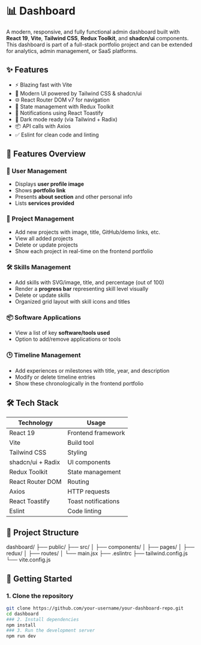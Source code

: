 # 📊 Dashboard

A modern, responsive, and fully functional admin dashboard built with **React 19**, **Vite**, **Tailwind CSS**, **Redux Toolkit**, and **shadcn/ui** components. This dashboard is part of a full-stack portfolio project and can be extended for analytics, admin management, or SaaS platforms.

## ✨ Features

- ⚡️ Blazing fast with Vite
- 🎨 Modern UI powered by Tailwind CSS & shadcn/ui
- 🌐 React Router DOM v7 for navigation
- 🧠 State management with Redux Toolkit
- 🔔 Notifications using React Toastify
- 🌙 Dark mode ready (via Tailwind + Radix)
- 📦 API calls with Axios
- ✅ Eslint for clean code and linting

## 🚀 Features Overview

### 👤 User Management
- Displays **user profile image**
- Shows **portfolio link**
- Presents **about section** and other personal info
- Lists **services provided**

### 📁 Project Management
- Add new projects with image, title, GitHub/demo links, etc.
- View all added projects
- Delete or update projects
- Show each project in real-time on the frontend portfolio

### 🛠️ Skills Management
- Add skills with SVG/image, title, and percentage (out of 100)
- Render a **progress bar** representing skill level visually
- Delete or update skills
- Organized grid layout with skill icons and titles

### 📦 Software Applications
- View a list of key **software/tools used**
- Option to add/remove applications or tools

### 🕒 Timeline Management
- Add experiences or milestones with title, year, and description
- Modify or delete timeline entries
- Show these chronologically in the frontend portfolio


## 🛠️ Tech Stack

| Technology         | Usage                |
|--------------------|----------------------|
| React 19           | Frontend framework   |
| Vite               | Build tool           |
| Tailwind CSS       | Styling              |
| shadcn/ui + Radix  | UI components        |
| Redux Toolkit      | State management     |
| React Router DOM   | Routing              |
| Axios              | HTTP requests        |
| React Toastify     | Toast notifications  |
| Eslint             | Code linting         |

## 📁 Project Structure

dashboard/
├── public/
├── src/
│ ├── components/
│ ├── pages/
│ ├── redux/
│ ├── routes/
│ └── main.jsx
├── .eslintrc
├── tailwind.config.js
└── vite.config.js


## 🚀 Getting Started

### 1. Clone the repository

```bash
git clone https://github.com/your-username/your-dashboard-repo.git
cd dashboard
### 2. Install dependencies
npm install
### 3. Run the development server
npm run dev